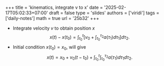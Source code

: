 +++
title = 'kinematics, integrate v to x'
date = '2025-02-17T05:02:33+07:00'
draft = false
type = 'slides'
authors = ['viridi']
tags = ['daily-notes']
math = true
url = '25b32'
+++

+ Integrate velocity $v$ to obtain position $x$
$$\tag{F1}
x(t) - x(t_0) = \int_{t_0}^t  \left[ v_0 + \int_{t_0}^{\tau_2} a(\tau_1) d\tau_1 \right] d\tau_2.
$$
+ Initial condition $x(t_0) = x_0$, will give
$$\tag{F2}
x(t) = x_0 + v_0 (t - t_0) +  \int_{t_0}^t \int_{t_0}^{\tau_2} a(\tau_1) d\tau_1 d\tau_2.
$$

